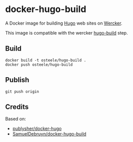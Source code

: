 # docker-hugo-build

A Docker image for building [Hugo](https://gohugo.io) web sites on [Wercker](http://www.wercker.com).

This image is compatible with the wercker [hugo-build](https://github.com/ArjenSchwarz/wercker-step-hugo-build) step.

## Build

    docker build -t osteele/hugo-build .
    docker push osteele/hugo-build

## Publish

    git push origin

## Credits

Based on:

* [publysher/docker-hugo](https://hub.docker.com/r/publysher/hugo/)
* [SamuelDebruyn/docker-hugo-build](https://hub.docker.com/r/samueldebruyn/hugo-build/)
